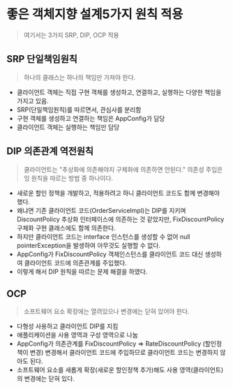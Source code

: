 # 좋은 객체지향 설계5가지 원칙 적용
> 여기서는 3가지 SRP, DIP, OCP 적용
## SRP 단일책임원칙
> 하나의 클래스는 하나의 책임만 가져야 한다.
- 클라이언트 객체는 직접 구현 객체를 생성하고, 연결하고, 실행하는 다양한 책임을 가지고 있음.
- SRP(단일책임원칙)를 따르면서, 관심사를 분리함
- 구현 객체를 생성하고 연결하는 책임은 AppConfig가 담당
- 클라이언트 객체는 실행하는 책임만 담당
## DIP 의존관계 역전원칙
> 클라이언트는 "추상화에 의존해야지 구체화에 의존하면 안된다." 의존성 주입은 잉 원칙을 따르는 방법 중 하나이다.
- 새로운 할인 정책을 개발하고, 적용하려고 하니 클라이언트 코드도 함께 변경해야 했다.
- 왜냐면 기존 클라이언트 코드(OrderServiceImpl)는 DIP를 지키며 DiscountPolicy 추상화 인터페이스에 의존하는 것 같았지만, FixDiscountPolicy 구체화 구현 클래스에도 함께 의존한다.
- 하지만 클라이언트 코드는 interface 인스턴스를 생성할 수 없어 null pointerException을 발생하여 아무것도 실행할 수 없다.
- AppConfig가 FixDiscountPolicy 객체인스턴스를 클라이언트 코드 대신 생성하여 클라이언트 코드에 의존관계를 주입했다.
- 이렇게 해서 DIP 원칙을 따르는 문제 해결을 하였다.
## OCP 
> 소프트웨어 요소 확장에는 열려있으나 변경에는 닫혀 있어야 한다.
- 다형성 사용하고 클라이언트 DIP를 지킴
- 애플리케이션을 사용 영역과 구성 영역으로 나눔
- AppConfig가 의존관계를 FixDiscountPolicy => RateDiscountPolicy (할인정책이 변경) 변경해서 클라이언트 코드에 주입하므로 클라이언트 코드는 변경하지 않아도 된다.
- 소프트웨어 요소를 새롭게 확장(새로운 할인정책 추가)해도 사용 영역(클라이언트)의 변경에는 닫혀 있다.